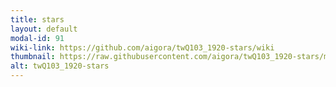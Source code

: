 ```yaml
---
title: stars
layout: default
modal-id: 91
wiki-link: https://github.com/aigora/twQ103_1920-stars/wiki
thumbnail: https://raw.githubusercontent.com/aigora/twQ103_1920-stars/master/logo.png
alt: twQ103_1920-stars
---
```

